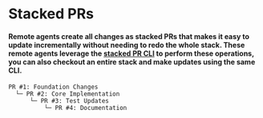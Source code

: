 # Stacked PRs

#### Remote agents create all changes as stacked PRs that makes it easy to update incrementally without needing to redo the whole stack. These remote agents leverage the [stacked PR CLI](../../aviator-cli/) to perform these operations, you can also checkout an entire stack and make updates using the same CLI.

```
PR #1: Foundation Changes
  └─ PR #2: Core Implementation
      └─ PR #3: Test Updates
          └─ PR #4: Documentation
```
